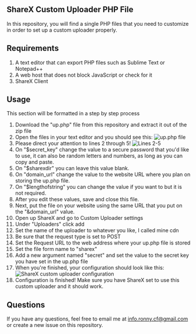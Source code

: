 ## ShareX Custom Uploader PHP File
In this repository, you will find a single PHP files that you need to customize in order to set up a custom uploader properly.

## Requirements
 1. A text editor that can export PHP files such as Sublime Text or Notepad++
 2. A web host that does not block JavaScript or check for it
 3. ShareX Client

## Usage
This section will be formatted in a step by step process

 1. Download the "up.php" file from this repository and extract it out of the zip file
 2. Open the files in your text editor and you should see this: ![up.php file](https://www.jessicasworld.cf/cdn/f2qn89kl.png)
3. Please direct your attention to lines 2 through 5!
![Lines 2-5](https://www.jessicasworld.cf/cdn/spudyedd.png)
4. On "$secret_key" change the value to a secure password that you'd like to use, it can also be random letters and numbers, as long as you can copy and paste.
5. On "$sharexdir" you can leave this value blank.
6. On "domain_url" change the value to the website URL where you plan on storing the up.php file.
7. On "$lengthofstring" you can change the value if you want to but it is not required.
8. After you edit these values, save and close this file.
9. Next, put the file on your website using the same URL that you put on the "&domain_url" value.
10. Open up ShareX and go to Custom Uploader settings
11. Under "Uploaders" click add
12. Set the name of the uploader to whatever you like, I called mine cdn
13. Be sure that the request type is set to POST
14. Set the Request URL to the web address where your up.php file is stored
15. Set the file form name to "sharex"
16. Add a new argument named "secret" and set the value to the secret key you have set in the up.php file
17. When you're finished, your configuration should look like this:
![ShareX custom uploader configuration](https://www.jessicasworld.cf/cdn/7cdc1258.png)
18. Configuration is finished! Make sure you have ShareX set to use this custom uploader and it should work. 

## Questions
If you have any questions, feel free to email me at info.ronny.cf@gmail.com or create a new issue on this repository.
